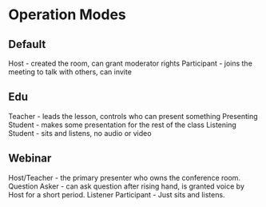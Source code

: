 Operation Modes
===============

Default
-------

Host - created the room, can grant moderator rights
Participant - joins the meeting to talk with others, can invite


Edu
---

Teacher - leads the lesson, controls who can present something
Presenting Student - makes some presentation for the rest of the class
Listening Student - sits and listens, no audio or video


Webinar
-------

Host/Teacher - the primary presenter who owns the conference room.
Question Asker - can ask question after rising hand, is granted voice by Host for a short period.
Listener Participant - Just sits and listens.


